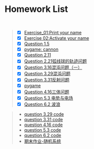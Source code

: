 # Homework List
 
>- [x] [Exercise_01:Print your name](https://github.com/tzwhu/computational_physics_N2015301020096/blob/master/print%20your%20name.md)<br>
>- [x] [Exercise 02:Activate your name](https://github.com/tzwhu/computational_physics_N2015301020096/blob/master/Activate%20your%20name.md)<br>
>- [x] [Question 1.5](https://github.com/tzwhu/computational_physics_N2015301020096/blob/master/Question%201.5.md)
>- [x] [pygame:  cannon](https://github.com/tzwhu/computational_physics_N2015301020096/blob/master/pygame.md)
>- [x] [Question 2.11](https://github.com/tzwhu/computational_physics_N2015301020096/blob/master/question2.11.md)
>- [x] [Question 2.21弧线球的轨迹问题
](https://github.com/tzwhu/computational_physics_N2015301020096/blob/master/Question%202.21.md)
>- [x] [Question 3.16混沌问题（一）
](https://github.com/tzwhu/computational_physics_N2015301020096/blob/master/3.16.md) 
>- [x] [Question 3.29混沌问题
](https://www.zybuluo.com/13277058917/note/939320)
>- [x] [Question 3.31反射问题
](https://www.zybuluo.com/13277058917/note/946142)
>- [x] [pygame](https://www.zybuluo.com/13277058917/note/947293)
>- [x] [Question 4.16三体问题
](https://www.zybuluo.com/13277058917/note/971551)
>- [x] [Question 5.3  电势与电场](https://www.zybuluo.com/13277058917/note/979780)
>- [x] [Question 6.2 波浪](https://www.zybuluo.com/13277058917/note/986813)

>- [question 3.29 code](https://github.com/tzwhu/computational_physics_N2015301020096/blob/master/3.29code.txt)
>- [question 3.31 code](https://github.com/tzwhu/computational_physics_N2015301020096/blob/master/3.31code.txt)
>- [question 4.16 code](https://github.com/tzwhu/computational_physics_N2015301020096/blob/master/4.16.txt)
>- [question 5.3 code](https://github.com/tzwhu/computational_physics_N2015301020096/blob/master/5.3code.txt)
>- [question 6.2 code](https://github.com/tzwhu/computational_physics_N2015301020096/blob/master/6.2code.txt)
>- [期末作业-随机系统](https://github.com/tzwhu/computational_physics_N2015301020096/blob/master/%E8%AE%A1%E7%AE%97%E7%89%A9%E7%90%86%E6%9C%9F%E6%9C%AB-%E9%9A%8F%E6%9C%BA%E7%B3%BB%E7%BB%9F-15%E7%BA%A7%E5%94%90%E5%93%B2.pdf)
